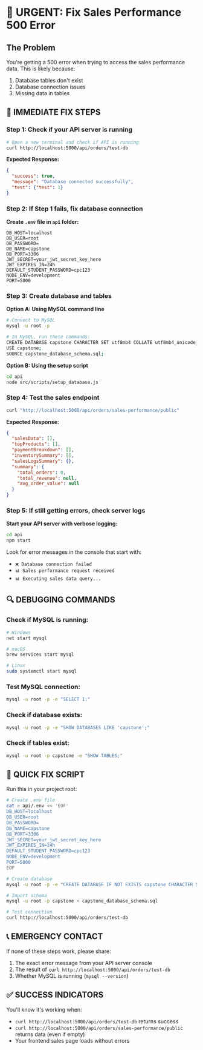# 🚨 URGENT: Fix Sales Performance 500 Error

## The Problem
You're getting a 500 error when trying to access the sales performance data. This is likely because:
1. Database tables don't exist
2. Database connection issues
3. Missing data in tables

## 🔧 IMMEDIATE FIX STEPS

### Step 1: Check if your API server is running
```bash
# Open a new terminal and check if API is running
curl http://localhost:5000/api/orders/test-db
```

**Expected Response:**
```json
{
  "success": true,
  "message": "Database connected successfully",
  "test": {"test": 1}
}
```

### Step 2: If Step 1 fails, fix database connection

**Create `.env` file in `api` folder:**
```env
DB_HOST=localhost
DB_USER=root
DB_PASSWORD=
DB_NAME=capstone
DB_PORT=3306
JWT_SECRET=your_jwt_secret_key_here
JWT_EXPIRES_IN=24h
DEFAULT_STUDENT_PASSWORD=cpc123
NODE_ENV=development
PORT=5000
```

### Step 3: Create database and tables

**Option A: Using MySQL command line**
```bash
# Connect to MySQL
mysql -u root -p

# In MySQL, run these commands:
CREATE DATABASE capstone CHARACTER SET utf8mb4 COLLATE utf8mb4_unicode_ci;
USE capstone;
SOURCE capstone_database_schema.sql;
```

**Option B: Using the setup script**
```bash
cd api
node src/scripts/setup_database.js
```

### Step 4: Test the sales endpoint
```bash
curl "http://localhost:5000/api/orders/sales-performance/public"
```

**Expected Response:**
```json
{
  "salesData": [],
  "topProducts": [],
  "paymentBreakdown": [],
  "inventorySummary": [],
  "salesLogsSummary": {},
  "summary": {
    "total_orders": 0,
    "total_revenue": null,
    "avg_order_value": null
  }
}
```

### Step 5: If still getting errors, check server logs

**Start your API server with verbose logging:**
```bash
cd api
npm start
```

Look for error messages in the console that start with:
- `❌ Database connection failed`
- `📊 Sales performance request received`
- `📊 Executing sales data query...`

## 🔍 DEBUGGING COMMANDS

### Check if MySQL is running:
```bash
# Windows
net start mysql

# macOS
brew services start mysql

# Linux
sudo systemctl start mysql
```

### Test MySQL connection:
```bash
mysql -u root -p -e "SELECT 1;"
```

### Check if database exists:
```bash
mysql -u root -p -e "SHOW DATABASES LIKE 'capstone';"
```

### Check if tables exist:
```bash
mysql -u root -p capstone -e "SHOW TABLES;"
```

## 🚀 QUICK FIX SCRIPT

Run this in your project root:

```bash
# Create .env file
cat > api/.env << 'EOF'
DB_HOST=localhost
DB_USER=root
DB_PASSWORD=
DB_NAME=capstone
DB_PORT=3306
JWT_SECRET=your_jwt_secret_key_here
JWT_EXPIRES_IN=24h
DEFAULT_STUDENT_PASSWORD=cpc123
NODE_ENV=development
PORT=5000
EOF

# Create database
mysql -u root -p -e "CREATE DATABASE IF NOT EXISTS capstone CHARACTER SET utf8mb4 COLLATE utf8mb4_unicode_ci;"

# Import schema
mysql -u root -p capstone < capstone_database_schema.sql

# Test connection
curl http://localhost:5000/api/orders/test-db
```

## 📞 EMERGENCY CONTACT

If none of these steps work, please share:
1. The exact error message from your API server console
2. The result of `curl http://localhost:5000/api/orders/test-db`
3. Whether MySQL is running (`mysql --version`)

## ✅ SUCCESS INDICATORS

You'll know it's working when:
- `curl http://localhost:5000/api/orders/test-db` returns success
- `curl http://localhost:5000/api/orders/sales-performance/public` returns data (even if empty)
- Your frontend sales page loads without errors

